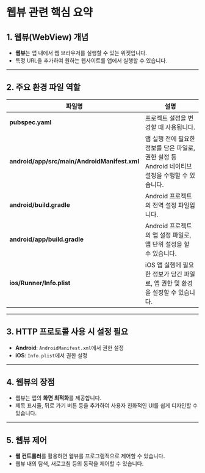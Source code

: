 # 웹뷰 관련 핵심 요약

## 1. 웹뷰(WebView) 개념
- **웹뷰**는 앱 내에서 웹 브라우저를 실행할 수 있는 위젯입니다.
- 특정 URL을 추가하여 원하는 웹사이트를 앱에서 실행할 수 있습니다.

---

## 2. 주요 환경 파일 역할
| **파일명**                          | **설명**                                                                                       |
|-------------------------------------|----------------------------------------------------------------------------------------------|
| **pubspec.yaml**                    | 프로젝트 설정을 변경할 때 사용됩니다.                                                          |
| **android/app/src/main/AndroidManifest.xml** | 앱 실행 전에 필요한 정보를 담은 파일로, 권한 설정 등 Android 네이티브 설정을 수행할 수 있습니다. |
| **android/build.gradle**            | Android 프로젝트의 전역 설정 파일입니다.                                                      |
| **android/app/build.gradle**        | Android 프로젝트의 앱 설정 파일로, 앱 단위 설정을 할 수 있습니다.                             |
| **ios/Runner/Info.plist**           | iOS 앱 실행에 필요한 정보가 담긴 파일로, 앱 권한 및 환경을 설정할 수 있습니다.                  |

---

## 3. HTTP 프로토콜 사용 시 설정 필요
- **Android**: `AndroidManifest.xml`에서 권한 설정  
- **iOS**: `Info.plist`에서 권한 설정  

---

## 4. 웹뷰의 장점
- 웹뷰는 앱의 **화면 최적화**를 제공합니다.
- 제목 표시줄, 뒤로 가기 버튼 등을 추가하여 사용자 친화적인 UI를 쉽게 디자인할 수 있습니다.

---

## 5. 웹뷰 제어
- **웹 컨트롤러**를 활용하면 웹뷰를 프로그램적으로 제어할 수 있습니다.
- 웹뷰 내의 탐색, 새로고침 등의 동작을 제어할 수 있습니다.
